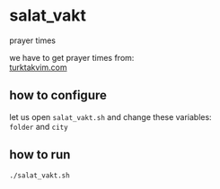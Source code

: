 <h1>salat_vakt</h1>
prayer times

we have to get prayer times from:<br />
<a href="http://turktakvim.com">turktakvim.com</a>

<h2>how to configure</h2>
let us open <code>salat_vakt.sh</code> and change these variables: <br />
<code>folder</code> and <code>city</code>

<h2>how to run</h2>
<code>./salat_vakt.sh</code>
